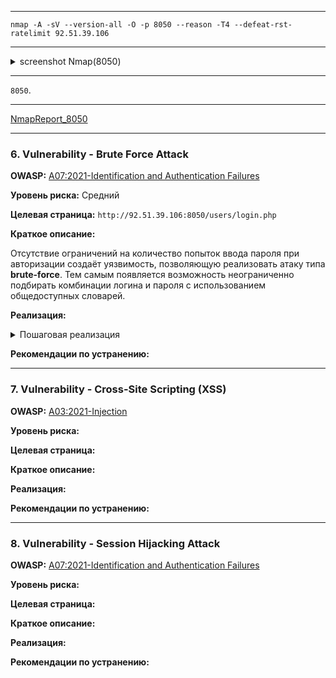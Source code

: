 ___

```
nmap -A -sV --version-all -O -p 8050 --reason -T4 --defeat-rst-ratelimit 92.51.39.106
```

___

<details>
<summary>screenshot Nmap(8050)</summary>
  
![](screenshots/SCANNING/nmap/nmap_8050.png)

</details>

___

`8050`.

___

[NmapReport_8050](reports/nmap/nmap_report.txt)

___

### 6. Vulnerability - Brute Force Attack 

**OWASP:** [A07:2021-Identification and Authentication Failures](https://owasp.org/Top10/A07_2021-Identification_and_Authentication_Failures/)

**Уровень риска:** Средний

**Целевая страница:** `http://92.51.39.106:8050/users/login.php`

**Краткое описание:**

Отсутствие ограничений на количество попыток ввода пароля при авторизации создаёт уязвимость, позволяющую реализовать атаку типа **brute-force**. Тем самым появляется возможность неограниченно подбирать комбинации логина и пароля с использованием общедоступных словарей.

**Реализация:**

<details>
<summary>Пошаговая реализация</summary>


- **Step 1. Подбор инструмента и словарей**
    
Для выполнения атаки типа "грубый перебор" (brute-force) был применён инструмент `Hydra`, специально разработанный для автоматизации подобных атак. В качестве входных данных использовались предварительно подготовленные списки возможных логинов и паролей, так называемые **"словари"**.
    
Для проведения атаки были использованы следующие общедоступные словари:
- [login dictionary](other/dictionaries/usernames.txt)
- [pass dictionary](other/dictionaries/passwords.txt)



- **Step 2. Brute-force attack**

Для реализации атаки была использована следующая конфигурация инструмента `Hydra`:
    
```
hydra -l admin -P passwords.txt -s 8050 -t 4 -v -f 92.51.39.106 http-post-form "/users/login.php:username=^USER^&password=^PASS^:F=The username/password combination you have entered is invalid"    
```

![](screenshots/TESTING/Brute_Force_Attack/8050/brute_admin.png)
   

- **Вывод**
    
В результате проведённой атаки с использованием инструмента `Hydra` была успешно подобрана верная комбинация логина и пароля для учётной записи администратора: `admin/admin`, **уязвимость подтверждена**.


</details>

**Рекомендации по устранению:**

___

### 7. Vulnerability - Cross-Site Scripting (XSS)

**OWASP:** [A03:2021-Injection](https://owasp.org/Top10/A03_2021-Injection/)

**Уровень риска:**

**Целевая страница:**

**Краткое описание:**

**Реализация:**

**Рекомендации по устранению:**

___

### 8. Vulnerability - Session Hijacking Attack 

**OWASP:** [A07:2021-Identification and Authentication Failures](https://owasp.org/Top10/A07_2021-Identification_and_Authentication_Failures/)

**Уровень риска:**

**Целевая страница:**

**Краткое описание:**

**Реализация:**

**Рекомендации по устранению:**

